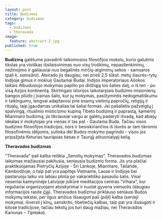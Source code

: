 ```yaml
---
layout: post
title: Budizmas
category: budizmas
tags:
  - budizmas
  - theravada
image:
  feature: abstract-2.jpg
published: true
---
```


**Budizmą** galėtume pavadinti taikomosios filosofijos mokslu, kurio galutinis tikslas yra visiškas išsilaisvinimas nuo visų troškimų, nepasitenkinimų, nežinojimo ir galiausiai nuo begalinės mirčių-atgimimų sekos - samsaros (pali k. *saṃsāra*). Atsirado jis daugiau, nei prieš 2,5 tūkst. metų šiaurės-rytų Indijoje gimus ir mokius Gautamai Budai. Indijos imperatoriaus Ašokos laikais Atbudusiojo mokymas paplito po didžiąją tos šalies dalį, o iš ten - po visą Azijos kontinentą. Skirtingais istorijos laikotarpiais budizmo misionierių bangos plūdo į įvairias šalis, kur jų mokymas, pasižymintis nedogmatiškumu ir taikingumu, lengvai adaptavosi prie esamų vietinių papročių, religijų ir ritualų, taip įgaudamas unikalias tai šaliai formas. Jei pašalietis pažvelgtų į spalvingą, ritualinio misticizmo kupiną Tibeto budizmą ir paprastą, kamerinį Mianmaro budizmą, jis tikriausiai vargu ar galėtų padaryti išvadą, kad abiejų idealas ir mokytojas yra vienas ir tas pat - Gautama Buda. Tačiau visos budizmo filosofijos tradicijos, nors ir besiskiriančios iš išorės ar tam tikromis filosofinėmis idėjomis, sutinka dėl Budos mokymo pagrindo - visos jos pripažįsta Keturias tauriąsias tiesas ir Taurųjį aštuonialypį kelią.

**Theravados budizmas**

"Theravada" pali kalba reiškia „Senolių mokymas". Theravados budizmas laikomas mažiausiai pakitusia, seniausia budizmo forma. Jis yra plačiai praktikuojamas Pietryčių Azijoje -  Šri Lankoje, Mianmare, Tailande, Kambodžoje, o taip pat yra paplitęs Vietname, Laose ir Indijoje bei pastaruoju laiku vis labiau plinta po vakarietiško pasaulio šalis. Visai neseniai kaimyninėje Latvijoje įsikūrė meditacijos centras "Vihara", kur reguliariai organizuojami atsiskyrimai ir nuolat gyvena vienuolis (daugiau informacijos rasite [čia](http://www.vihara.lv/)). Theravados budizmui priklauso seniausi Budos mokymų tekstai, per ilgus amžius išsaugoti pali (*pāḷi*) kalba (senieji mokymai, išversti į kinų, sanskrito, tibetiečių kalbas, taip pat yra išsaugoti ir kitose tradicijose, tačiau tekstų jos turi daug mažiau, nei Theravados Kanonas – *Tipitaka*).
